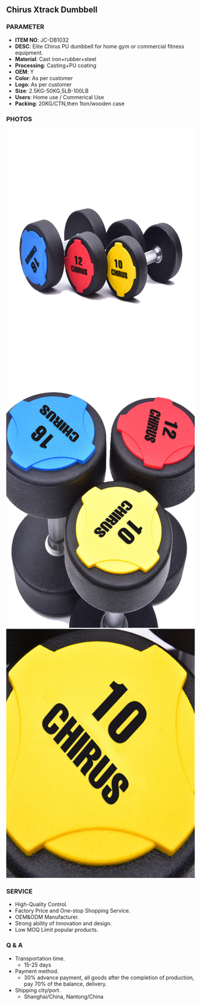 ## Chirus Xtrack Dumbbell

### PARAMETER 
* **ITEM NO**: JC-DB1032
* **DESC**: Elite Chirus PU dumbbell for home gym or commercial fitness equipment.
* **Material**: Cast iron+rubber+steel
* **Processing**: Casting+PU coating
* **OEM**: Y
* **Color**: As per customer
* **Logo**: As per customer
* **Size**: 2.5KG-50KG,5LB-100LB
* **Users**: Home use / Commerical Use
* **Packing**: 20KG/CTN,then 1ton/wooden case

### PHOTOS 
<img src="/imgs/DB/JC-DB1032/chirus_xtrack_mold.jpg" width="666px" height="666px" />
<img src="/imgs/DB/JC-DB1032/chirus_xtrack_front.jpg" width="666px" height="666px" />
<img src="/imgs/DB/JC-DB1032/chirus_xtrack_detail.jpg" width="666px" height="666px" />

### SERVICE
* High-Quality Control.
* Factory Price and One-stop Shopping Service.
* OEM&ODM Manufacturer.
* Strong ability of Innovation and design.
* Low MOQ Limit popular products.

### Q & A
* Transportation time.
    * 15-25 days
* Payment method.
    * 30% advance payment, all goods after the completion of production, pay 70% of the balance, delivery.
* Shipping city/port.
    * Shanghai/China, Nantong/China